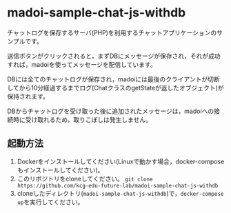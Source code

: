 # madoi-sample-chat-js-withdb

チャットログを保存するサーバ(PHP)を利用するチャットアプリケーションのサンプルです。

送信ボタンがクリックされると，まずDBにメッセージが保存され，それが成功すれば，madoiを使ってメッセージを配信しています。

DBには全てのチャットログが保存され，madoiには最後のクライアントが切断してから10分経過するまでログ(ChatクラスのgetStateが返したオブジェクト)が保持されます。

DBからチャットログを受け取った後に追加されたメッセージは，madoiへの接続時に受け取れるため，取りこぼしは発生しません。

## 起動方法

1. Dockerをインストールしてください(Linuxで動かす場合，docker-composeもインストールしてください)。
2. このリポジトリをcloneしてください。 `git clone https://github.com/kcg-edu-future-lab/madoi-sample-chat-js-withdb`
3. cloneしたディレクトリ(`madoi-sample-chat-js-withdb`)で，`docker-compose up`を実行してください。

